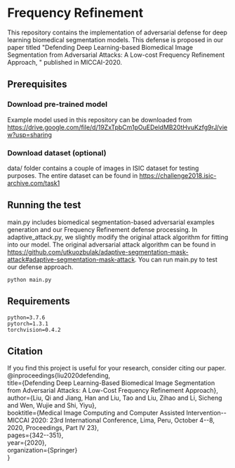 # Frequency Refinement 

This repository contains the implementation of adversarial defense for deep learning biomedical segmentation models. This defense is proposed in our paper titled "Defending Deep Learning-based Biomedical Image Segmentation from Adversarial Attacks: A Low-cost Frequency Refinement Approach, " published in MICCAI-2020.

## Prerequisites
### Download pre-trained model 
Example model used in this repository can be downloaded from https://drive.google.com/file/d/19ZxTpbCm1pOuEDeldMB20tHvuKzfg9rJ/view?usp=sharing
### Download dataset (optional)
data/ folder contains a couple of images in ISIC dataset for testing purposes. The entire dataset can be found in https://challenge2018.isic-archive.com/task1

## Running the test
main.py includes biomedical segmentation-based adversarial examples generation and our Frequency Refinement defense processing. In adaptive_attack.py, we slightly modify the original attack algorithm for fitting into our model. The original adversarial attack algorithm can be found in https://github.com/utkuozbulak/adaptive-segmentation-mask-attack#adaptive-segmentation-mask-attack.
You can run main.py to test our defense approach.
```
python main.py
```
## Requirements
```
python=3.7.6
pytorch=1.3.1
torchvision=0.4.2
```

## Citation
If you find this project is useful for your research, consider citing our paper. 
@inproceedings{liu2020defending,<br/>
  title={Defending Deep Learning-Based Biomedical Image Segmentation from Adversarial Attacks: A Low-Cost Frequency Refinement Approach},<br/>
  author={Liu, Qi and Jiang, Han and Liu, Tao and Liu, Zihao and Li, Sicheng and Wen, Wujie and Shi, Yiyu},<br/>
  booktitle={Medical Image Computing and Computer Assisted Intervention--MICCAI 2020: 23rd International Conference, Lima, Peru, October 4--8, 2020, Proceedings, Part IV 23},<br/>
  pages={342--351},<br/>
  year={2020},<br/>
  organization={Springer}<br/>
}<br/>
